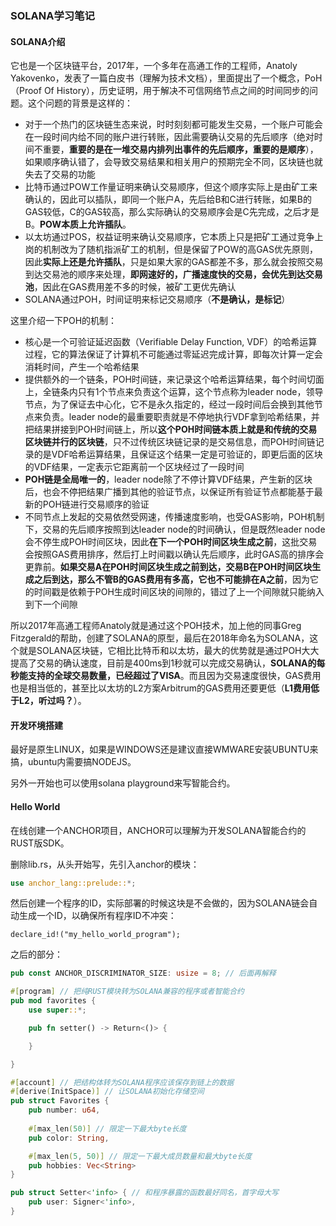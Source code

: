 ### SOLANA学习笔记



#### SOLANA介绍

它也是一个区块链平台，2017年，一个多年在高通工作的工程师，Anatoly Yakovenko，发表了一篇白皮书（理解为技术文档），里面提出了一个概念，PoH（Proof Of History），历史证明，用于解决不可信网络节点之间的时间同步的问题。这个问题的背景是这样的：

- 对于一个热门的区块链生态来说，时时刻刻都可能发生交易，一个账户可能会在一段时间内给不同的账户进行转账，因此需要确认交易的先后顺序（绝对时间不重要，**重要的是在一堆交易内排列出事件的先后顺序，重要的是顺序**），如果顺序确认错了，会导致交易结果和相关用户的预期完全不同，区块链也就失去了交易的功能
- 比特币通过POW工作量证明来确认交易顺序，但这个顺序实际上是由矿工来确认的，因此可以插队，即同一个账户A，先后给B和C进行转账，如果B的GAS较低，C的GAS较高，那么实际确认的交易顺序会是C先完成，之后才是B。**POW本质上允许插队**。
- 以太坊通过POS，权益证明来确认交易顺序，它本质上只是把矿工通过竞争上岗的机制改为了随机指派矿工的机制，但是保留了POW的高GAS优先原则，因此**实际上还是允许插队**，只是如果大家的GAS都差不多，那么就会按照交易到达交易池的顺序来处理，**即网速好的，广播速度快的交易，会优先到达交易池**，因此在GAS费用差不多的时候，被矿工更优先确认
- SOLANA通过POH，时间证明来标记交易顺序（**不是确认，是标记**）

这里介绍一下POH的机制：

- 核心是一个可验证延迟函数（Verifiable Delay Function, VDF）的哈希运算过程，它的算法保证了计算机不可能通过零延迟完成计算，即每次计算一定会消耗时间，产生一个哈希结果
- 提供额外的一个链条，POH时间链，来记录这个哈希运算结果，每个时间切面上，全链条内只有1个节点来负责这个运算，这个节点称为leader node，领导节点，为了保证去中心化，它不是永久指定的，经过一段时间后会换到其他节点来负责。leader node的最重要职责就是不停地执行VDF拿到哈希结果，并把结果拼接到POH时间链上，所以**这个POH时间链本质上就是和传统的交易区块链并行的区块链**，只不过传统区块链记录的是交易信息，而POH时间链记录的是VDF哈希运算结果，且保证这个结果一定是可验证的，即更后面的区块的VDF结果，一定表示它距离前一个区块经过了一段时间
- **POH链是全局唯一的**，leader node除了不停计算VDF结果，产生新的区块后，也会不停把结果广播到其他的验证节点，以保证所有验证节点都能基于最新的POH链进行交易顺序的验证
- 不同节点上发起的交易依然受网速，传播速度影响，也受GAS影响，POH机制下，交易的先后顺序按照到达leader node的时间确认，但是既然leader node会不停生成POH时间区块，因此**在下一个POH时间区块生成之前**，这批交易会按照GAS费用排序，然后打上时间戳以确认先后顺序，此时GAS高的排序会更靠前。**如果交易A在POH时间区块生成之前到达，交易B在POH时间区块生成之后到达，那么不管B的GAS费用有多高，它也不可能排在A之前**，因为它的时间戳是依赖于POH生成时间区块的间隙的，错过了上一个间隙就只能纳入到下一个间隙

所以2017年高通工程师Anatoly就是通过这个POH技术，加上他的同事Greg Fitzgerald的帮助，创建了SOLANA的原型，最后在2018年命名为SOLANA，这个就是SOLANA区块链，它相比比特币和以太坊，最大的优势就是通过POH大大提高了交易的确认速度，目前是400ms到1秒就可以完成交易确认，**SOLANA的每秒能支持的全球交易数量，已经超过了VISA**。而且因为交易速度很快，GAS费用也是相当低的，甚至比以太坊的L2方案Arbitrum的GAS费用还要更低（**L1费用低于L2，听过吗？**）。



#### 开发环境搭建

最好是原生LINUX，如果是WINDOWS还是建议直接WMWARE安装UBUNTU来搞，ubuntu内需要搞NODEJS。

另外一开始也可以使用solana playground来写智能合约。



#### Hello World

在线创建一个ANCHOR项目，ANCHOR可以理解为开发SOLANA智能合约的RUST版SDK。

删除lib.rs，从头开始写，先引入anchor的模块：

```rust
use anchor_lang::prelude::*;
```

然后创建一个程序的ID，实际部署的时候这块是不会做的，因为SOLANA链会自动生成一个ID，以确保所有程序ID不冲突：

```
declare_id!("my_hello_world_program");
```

之后的部分：

```rust
pub const ANCHOR_DISCRIMINATOR_SIZE: usize = 8; // 后面再解释

#[program] // 把纯RUST模块转为SOLANA兼容的程序或者智能合约
pub mod favorites {
    use super::*;

    pub fn setter() -> Return<()> {

    }

}

#[account] // 把结构体转为SOLANA程序应该保存到链上的数据
#[derive(InitSpace)] // 让SOLANA初始化存储空间
pub struct Favorites {
    pub number: u64,
    
    #[max_len(50)] // 限定一下最大byte长度
    pub color: String,

    #[max_len(5, 50)] // 限定一下最大成员数量和最大byte长度
    pub hobbies: Vec<String>
}

pub struct Setter<'info> { // 和程序暴露的函数最好同名，首字母大写
    pub user: Signer<'info>,
}
```

